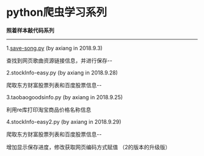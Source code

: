 # python爬虫学习系列  
**照着样本敲代码系列**

---------------------------------------------------------------

1.[save-song.py](https://github.com/axianga/python/blob/master/save_song.py)
(by axiang in 2018.9.3)

  查找到网页歌曲资源链接信息，并进行保存--
  
2.stockInfo-easy.py     (by axiang in 2018.9.28)
 
  爬取东方财富股票列表和百度股票信息--
  
3.taobaogoodsinfo.py    (by axiang in 2018.9.25)

  利用re库打印淘宝商品价格名称信息
  
4.stockInfo-easy2.py     (by axiang in 2018.9.29)

  爬取东方财富股票列表和百度股票信息--
  
  增加显示保存进度，修改获取网页编码方式赋值 （2的版本的升级版）
